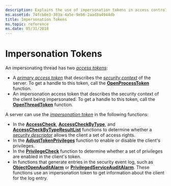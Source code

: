 ```yaml
---
description: Explains the use of impersonation tokens in access control.
ms.assetid: 74fcb0e3-303a-4a5e-9eb6-2aad3a4944db
title: Impersonation Tokens
ms.topic: reference
ms.date: 05/31/2018
---
```


# Impersonation Tokens

An impersonating thread has two [*access tokens*](/windows/desktop/SecGloss/a-gly):

-   A [*primary access token*](/windows/desktop/SecGloss/p-gly) that describes the [*security context*](/windows/desktop/SecGloss/s-gly) of the server. To get a handle to this token, call the [**OpenProcessToken**](/windows/win32/api/processthreadsapi/nf-processthreadsapi-openprocesstoken) function.
-   An impersonation access token that describes the security context of the client being impersonated. To get a handle to this token, call the [**OpenThreadToken**](/windows/win32/api/processthreadsapi/nf-processthreadsapi-openthreadtoken) function.

A server can use the [*impersonation token*](/windows/desktop/SecGloss/i-gly) in the following functions:

-   In the [**AccessCheck**](/windows/win32/api/securitybaseapi/nf-securitybaseapi-accesscheck), [**AccessCheckByType**](/windows/win32/api/securitybaseapi/nf-securitybaseapi-accesscheckbytype), and [**AccessCheckByTypeResultList**](/windows/win32/api/securitybaseapi/nf-securitybaseapi-accesscheckbytyperesultlist) functions to determine whether a [*security descriptor*](/windows/desktop/SecGloss/s-gly) allows the client a set of access rights.
-   In the [**AdjustTokenPrivileges**](/windows/win32/api/securitybaseapi/nf-securitybaseapi-adjusttokenprivileges) function to enable or disable the client's privileges.
-   In the [**PrivilegeCheck**](/windows/win32/api/securitybaseapi/nf-securitybaseapi-privilegecheck) function to determine whether a set of privileges are enabled in the client's token.
-   In functions that generate entries in the security event log, such as [**ObjectOpenAuditAlarm**](/windows/desktop/api/Winbase/nf-winbase-objectopenauditalarma) or [**PrivilegedServiceAuditAlarm**](/windows/desktop/api/Winbase/nf-winbase-privilegedserviceauditalarma). These functions use an impersonation token to get information about the client for the log entry.

 

 
